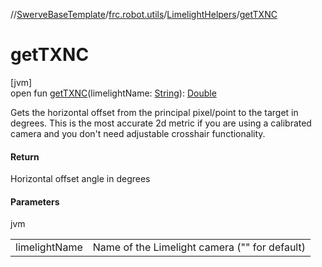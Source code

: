 //[SwerveBaseTemplate](../../../index.md)/[frc.robot.utils](../index.md)/[LimelightHelpers](index.md)/[getTXNC](get-t-x-n-c.md)

# getTXNC

[jvm]\
open fun [getTXNC](get-t-x-n-c.md)(limelightName: [String](https://docs.oracle.com/javase/8/docs/api/java/lang/String.html)): [Double](https://kotlinlang.org/api/latest/jvm/stdlib/kotlin/-double/index.html)

Gets the horizontal offset from the principal pixel/point to the target in degrees. This is the most accurate 2d metric if you are using a calibrated camera and you don't need adjustable crosshair functionality.

#### Return

Horizontal offset angle in degrees

#### Parameters

jvm

| | |
|---|---|
| limelightName | Name of the Limelight camera (&quot;&quot; for default) |
